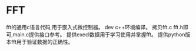 # FFT
fft的通用c语言代码,用于嵌入式微控制器。
dev c++环境编译。
拷贝fft.c fft.h即可,main.c提供接口参考。
提供execl数据用于学习使用并掌握fft。
提供python版本fft用于验证数据的正确性。
